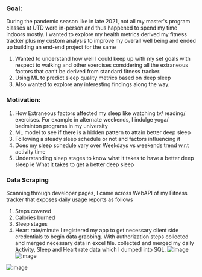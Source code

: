 
### Goal:
During the pandemic season like in late 2021, not all my master's program classes at UTD were in-person and thus happened to spend my time indoors mostly. I wanted to explore my health metrics derived my fitness tracker plus my custom analysis to improve my overall well being and ended up building an end-end project for the same
1. Wanted to understand how well I could keep up with my set goals with respect to walking and other exercises considering all the extraneous factors that can’t be derived from standard fitness tracker.
2. Using ML to predict sleep quality metrics based on deep sleep
3. Also wanted to explore any interesting findings along the way.

### Motivation:
1. How Extraneous factors affected my sleep like watching tv/ reading/ exercises. For example in alternate weekends, I indulge yoga/ badminton programs in my university
2. ML model to see if there is a hidden pattern to attain better deep sleep
3. Following a steady sleep schedule or not and factors influencing it
4. Does my sleep schedule vary over Weekdays vs weekends trend w.r.t activity time
5. Understanding sleep stages to know what it takes to have a better deep sleep ie What it takes to get a better deep sleep

### Data Scraping
Scanning through developer pages, I came across WebAPI of my Fitness tracker that exposes daily usage reports as follows
1. Steps covered
2. Calories burned
3. Sleep stages
4. Heart rate/minute 
I registered my app to get necessary client side credentials to begin data grabbing. With authorization steps collected and merged necessary data in excel file. collected and merged my daily Activity, Sleep and Heart rate data which I dumped into SQL.
![image](https://github.com/ArulAuror/Data-Science-Portfolio/assets/76837847/9279fe49-c4c1-4d05-8dba-1a693e8e1273)
![image](https://github.com/ArulAuror/Data-Science-Portfolio/assets/76837847/91ccf46a-a1a0-433b-a734-727c4486c8c7)

![image](https://github.com/ArulAuror/Data-Science-Portfolio/assets/76837847/869e67fa-3a8e-4311-af69-8cb817a58e12)


